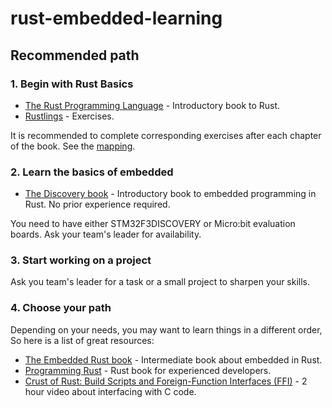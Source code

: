 # rust-embedded-learning

## Recommended path
### 1. Begin with Rust Basics
* [The Rust Programming Language](https://doc.rust-lang.org/book/) - Introductory book to Rust.
* [Rustlings](https://github.com/rust-lang/rustlings) - Exercises.

It is recommended to complete corresponding exercises after each chapter of the book. See the [mapping](https://github.com/rust-lang/rustlings/tree/main/exercises#exercise-to-book-chapter-mapping).

### 2. Learn the basics of embedded
* [The Discovery book](https://docs.rust-embedded.org/discovery/f3discovery/02-requirements/index.html) - Introductory book to embedded programming in Rust. No prior experience required.

You need to have either STM32F3DISCOVERY or Micro:bit evaluation boards. Ask your team's leader for availability.

### 3. Start working on a project
Ask you team's leader for a task or a small project to sharpen your skills.

### 4. Choose your path
Depending on your needs, you may want to learn things in a different order, So here is a list of great resources:
 * [The Embedded Rust book](https://docs.rust-embedded.org/book/) - Intermediate book about embedded in Rust.
 * [Programming Rust](https://www.oreilly.com/library/view/programming-rust-2nd/9781492052586/) - Rust book for experienced developers.
 * [Crust of Rust: Build Scripts and Foreign-Function Interfaces (FFI)](https://www.youtube.com/watch?v=pePqWoTnSmQ) - 2 hour video about interfacing with C code.
